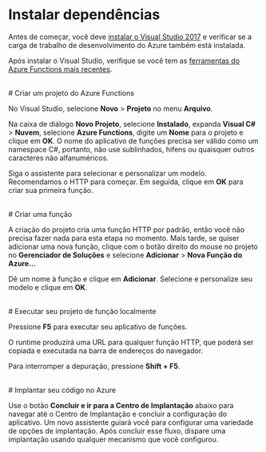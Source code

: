 # Instalar dependências

Antes de começar, você deve [instalar o Visual Studio 2017](https://go.microsoft.com/fwlink/?linkid=2016389) e verificar se a carga de trabalho de desenvolvimento do Azure também está instalada.

Após instalar o Visual Studio, verifique se você tem as [ferramentas do Azure Functions mais recentes](https://go.microsoft.com/fwlink/?linkid=2016394).

<br/>
# Criar um projeto do Azure Functions

No Visual Studio, selecione **Novo** > **Projeto** no menu **Arquivo**.

Na caixa de diálogo **Novo Projeto**, selecione **Instalado**, expanda **Visual C#** > **Nuvem**, selecione **Azure Functions**, digite um **Nome** para o projeto e clique em **OK**. O nome do aplicativo de funções precisa ser válido como um namespace C#, portanto, não use sublinhados, hifens ou quaisquer outros caracteres não alfanuméricos.

Siga o assistente para selecionar e personalizar um modelo. Recomendamos o HTTP para começar. Em seguida, clique em **OK** para criar sua primeira função.

<br/>
# Criar uma função

A criação do projeto cria uma função HTTP por padrão, então você não precisa fazer nada para esta etapa no momento. Mais tarde, se quiser adicionar uma nova função, clique com o botão direito do mouse no projeto no **Gerenciador de Soluções** e selecione **Adicionar** > **Nova Função do Azure…**

Dê um nome à função e clique em **Adicionar**. Selecione e personalize seu modelo e clique em **OK**.

<br/>
# Executar seu projeto de função localmente

Pressione **F5** para executar seu aplicativo de funções.

O runtime produzirá uma URL para qualquer função HTTP, que poderá ser copiada e executada na barra de endereços do navegador.

Para interromper a depuração, pressione **Shift + F5**.

<br/>
# Implantar seu código no Azure

Use o botão **Concluir e ir para a Centro de Implantação** abaixo para navegar até o Centro de Implantação e concluir a configuração do aplicativo. Um novo assistente guiará você para configurar uma variedade de opções de implantação. Após concluir esse fluxo, dispare uma implantação usando qualquer mecanismo que você configurou.

